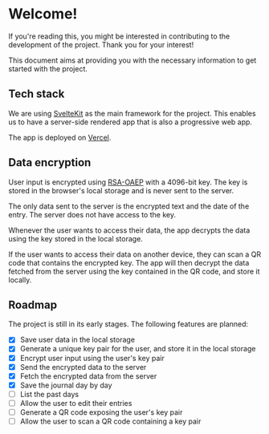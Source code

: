 # Welcome!

If you're reading this, you might be interested in contributing to the development of the project. Thank you for your interest!

This document aims at providing you with the necessary information to get started with the project.

## Tech stack

We are using [SvelteKit](https://kit.svelte.dev/) as the main framework for the project. This enables us to have a server-side rendered app that is also a progressive web app.

The app is deployed on [Vercel](https://vercel.com/).

## Data encryption

User input is encrypted using [RSA-OAEP](https://developer.mozilla.org/en-US/docs/Web/API/SubtleCrypto/encrypt#rsa-oaep) with a 4096-bit key. The key is stored in the browser's local storage and is never sent to the server.

The only data sent to the server is the encrypted text and the date of the entry. The server does not have access to the key.

Whenever the user wants to access their data, the app decrypts the data using the key stored in the local storage.

If the user wants to access their data on another device, they can scan a QR code that contains the encrypted key. The app will then decrypt the data fetched from the server using the key contained in the QR code, and store it locally.

## Roadmap

The project is still in its early stages. The following features are planned:

- [x] Save user data in the local storage
- [x] Generate a unique key pair for the user, and store it in the local storage
- [x] Encrypt user input using the user's key pair
- [x] Send the encrypted data to the server
- [x] Fetch the encrypted data from the server
- [x] Save the journal day by day
- [ ] List the past days
- [ ] Allow the user to edit their entries
- [ ] Generate a QR code exposing the user's key pair
- [ ] Allow the user to scan a QR code containing a key pair

